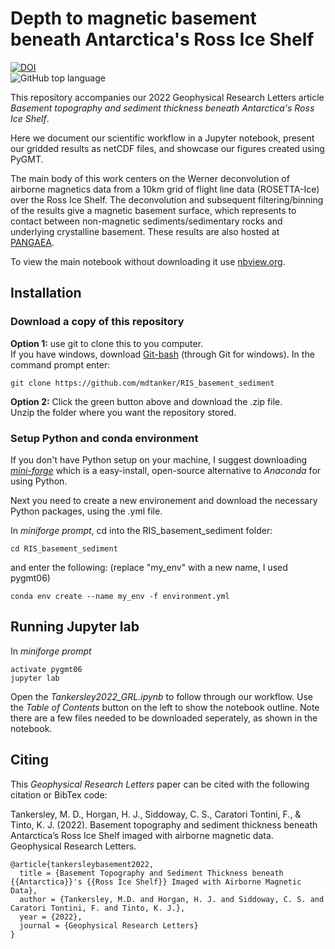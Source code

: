 # Depth to magnetic basement beneath Antarctica's Ross Ice Shelf  

[![DOI](https://zenodo.org/badge/DOI/10.5281/zenodo.6363912.svg)](https://doi.org/10.5281/zenodo.6363912)  
![GitHub top language](https://img.shields.io/github/languages/top/mdtanker/RIS_basement_sediment)  

This repository accompanies our 2022 Geophysical Research Letters article *Basement topography and sediment thickness beneath Antarctica's Ross Ice Shelf*.

Here we document our scientific workflow in a Jupyter notebook, present our gridded results as netCDF files, and showcase our figures created using PyGMT.

The main body of this work centers on the Werner deconvolution of airborne magnetics data from a 10km grid of flight line data (ROSETTA-Ice) over the Ross Ice Shelf. The deconvolution and subsequent filtering/binning of the results give a magnetic basement surface, which represents to contact between non-magnetic sediments/sedimentary rocks and underlying crystalline basement. These results are also hosted at [PANGAEA](https://doi.pangaea.de/10.1594/PANGAEA.941238).

To view the main notebook without downloading it use [nbview.org](https://nbviewer.org/github/mdtanker/RIS_basement_sediment/blob/main/Tankersley2022_GRL.ipynb).

<!---[Basement Depths for Ross Ice Shelf](https://github.com/[username]/[reponame]/blob/[branch]/image.jpg?raw=true)--->

## Installation

### Download a copy of this repository
**Option 1:** use git to clone this to you computer.  
If you have windows, download [Git-bash](https://gitforwindows.org/) (through Git for windows). In the command prompt enter:

    git clone https://github.com/mdtanker/RIS_basement_sediment
  
**Option 2:** Click the green button above and download the .zip file.    
Unzip the folder where you want the repository stored.

### Setup Python and conda environment
If you don't have Python setup on your machine, I suggest downloading [*mini-forge*](https://github.com/conda-forge/miniforge) which is a easy-install, open-source alternative to *Anaconda* for using Python.

Next you need to create a new environement and download the necessary Python packages, using the .yml file.   

In *miniforge prompt*, cd into the RIS_basement_sediment folder:  

    cd RIS_basement_sediment
    
and enter the following: (replace "my_env" with a new name, I used pygmt06)

    conda env create --name my_env -f environment.yml
  
## Running Jupyter lab
In *miniforge prompt* 

    activate pygmt06
    jupyter lab
    
Open the *Tankersley2022_GRL.ipynb* to follow through our workflow. Use the *Table of Contents* button on the left to show the notebook outline. Note there are a few files needed to be downloaded seperately, as shown in the notebook.

## Citing
This *Geophysical Research Letters* paper can be cited with the following citation or BibTex code:

Tankersley, M. D., Horgan, H. J., Siddoway, C. S., Caratori Tontini, F., & Tinto, K. J. (2022). Basement topography and sediment thickness beneath Antarctica’s Ross Ice Shelf imaged with airborne magnetic data. Geophysical Research Letters.

    @article{tankersleybasement2022,
      title = {Basement Topography and Sediment Thickness beneath {{Antarctica}}'s {{Ross Ice Shelf}} Imaged with Airborne Magnetic Data},
      author = {Tankersley, M.D. and Horgan, H. J. and Siddoway, C. S. and Caratori Tontini, F. and Tinto, K. J.},
      year = {2022},
      journal = {Geophysical Research Letters}
    }





